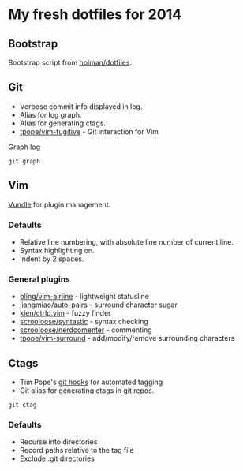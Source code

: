 # My fresh dotfiles for 2014

## Bootstrap
Bootstrap script from [holman/dotfiles](https://github.com/holman/dotfiles).

## Git
* Verbose commit info displayed in log.
* Alias for log graph.
* Alias for generating ctags.
* [tpope/vim-fugitive](https://github.com/tpope/vim-fugitive) - Git interaction for Vim

Graph log
```shell
git graph
```  

## Vim
[Vundle](https://github.com/gmarik/Vundle) for plugin management.

### Defaults
* Relative line numbering, with absolute line number of current line.  
* Syntax highlighting on.  
* Indent by 2 spaces.

### General plugins
* [bling/vim-airline](https://github.com/bling/vim-airline) - lightweight statusline
* [jiangmiao/auto-pairs](https://github.com/jiangmiao/auto-pairs) - surround character sugar
* [kien/ctrlp.vim](https://github.com/kien/ctrlp.vim) - fuzzy finder
* [scrooloose/syntastic](https://github.com/scrooloose/syntastic) - syntax checking
* [scrooloose/nerdcomenter](https://github.com/scrooloose/nerdcommenter) - commenting
* [tpope/vim-surround](https://github.com/tpope/vim-surround) - add/modify/remove surrounding characters

## Ctags
* Tim Pope's [git hooks](http://tbaggery.com/2011/08/08/effortless-ctags-with-git.html) for automated tagging
* Git alias for generating ctags in git repos.

```shell
git ctag
```

### Defaults
* Recurse into directories
* Record paths relative to the tag file
* Exclude .git directories
